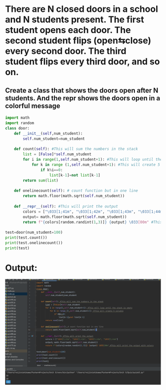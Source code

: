 # There are N closed doors in a school and N students present. The first student opens each door. The second student flips (open⇆close) every second door. The third student flips every third door, and so on. 

## Create a class that shows the doors open after N students. And the __repr__ shows the doors open in a colorful message

```.py
import math
import random
class door:
    def __init__(self,num_student):
        self.num_student=num_student

    def count(self): #This will sum the numbers in the stack
        list = [False]*self.num_student
        for i in range(1,self.num_student+1): #This will loop until the stack is empty
            for k in range (1,self.num_student+1): #This will create 5 columns
                if k%i==0:
                    list[k-1]=not list[k-1]
        return sum(list)

    def onelinecount(self): # count function but in one line
        return math.floor(math.sqrt(self.num_student))

    def __repr__(self): #This will print the output
        colors = ["\033[1;41m", "\033[1;42m", "\033[1;43m", "\033[1;44m"]
        output= math.floor(math.sqrt(self.num_student))
        return f"{colors[random.randint(1,3)]} {output} \033[00m" #This will print the output with colors

test=door(num_student=100)
print(test.count())
print(test.onelinecount())
print(test)
```

# Output:
![](quiz63out.png)
